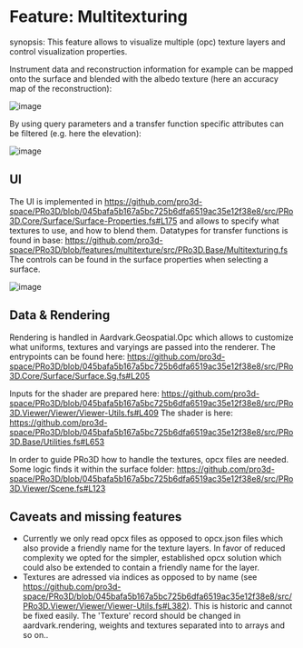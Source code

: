 # Feature: Multitexturing

synopsis: This feature allows to visualize multiple (opc) texture layers and control visualization properties.

Instrument data and reconstruction information for example can be mapped onto the surface and blended with the albedo texture (here an accuracy map of the reconstruction):

![image](https://github.com/pro3d-space/PRo3D/assets/513281/dc35a265-5432-4631-80d4-a8530e25bb0f)


By using query parameters and a transfer function specific attributes can be filtered (e.g. here the elevation):

![image](https://github.com/pro3d-space/PRo3D/assets/513281/1593df6d-2d63-49a1-a804-9e5bb06354c2)


## UI

The UI is implemented in https://github.com/pro3d-space/PRo3D/blob/045bafa5b167a5bc725b6dfa6519ac35e12f38e8/src/PRo3D.Core/Surface/Surface-Properties.fs#L175 and allows to specify what textures to use, and how to blend them.
Datatypes for transfer functions is found in base: https://github.com/pro3d-space/PRo3D/blob/features/multitexture/src/PRo3D.Base/Multitexturing.fs
The controls can be found in the surface properties when selecting a surface. 

![image](https://github.com/pro3d-space/PRo3D/assets/513281/35f16a45-1f50-43ac-bdb6-311e9d826fb5)

## Data & Rendering

Rendering is handled in Aardvark.Geospatial.Opc which allows to customize what uniforms, textures and varyings are passed into the renderer.
The entrypoints can be found here: https://github.com/pro3d-space/PRo3D/blob/045bafa5b167a5bc725b6dfa6519ac35e12f38e8/src/PRo3D.Core/Surface/Surface.Sg.fs#L205

Inputs for the shader are prepared here: https://github.com/pro3d-space/PRo3D/blob/045bafa5b167a5bc725b6dfa6519ac35e12f38e8/src/PRo3D.Viewer/Viewer/Viewer-Utils.fs#L409
The shader is here: https://github.com/pro3d-space/PRo3D/blob/045bafa5b167a5bc725b6dfa6519ac35e12f38e8/src/PRo3D.Base/Utilities.fs#L653

In order to guide PRo3D how to handle the textures, opcx files are needed. Some logic finds it within the surface folder: https://github.com/pro3d-space/PRo3D/blob/045bafa5b167a5bc725b6dfa6519ac35e12f38e8/src/PRo3D.Viewer/Scene.fs#L123

## Caveats and missing features

 - Currently we only read opcx files as opposed to opcx.json files which also provide a friendly name for the texture layers. In favor of reduced complexity we opted for the simpler, established opcx solution which could also be extended to contain a friendly name for the layer.
 - Textures are adressed via indices as opposed to by name (see https://github.com/pro3d-space/PRo3D/blob/045bafa5b167a5bc725b6dfa6519ac35e12f38e8/src/PRo3D.Viewer/Viewer/Viewer-Utils.fs#L382). This is historic and cannot be fixed easily. The 'Texture' record should be changed in aardvark.rendering, weights and textures separated into to arrays and so on..